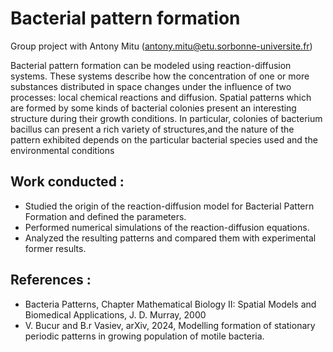 # Bacterial pattern formation
Group project with Antony Mitu (antony.mitu@etu.sorbonne-universite.fr)

Bacterial pattern formation can be modeled using reaction-diffusion systems. These systems describe how the concentration of one or more substances  distributed in space changes under the influence of two processes: local chemical reactions and diffusion.
Spatial patterns which are formed by some kinds of bacterial colonies present an interesting structure during their growth
conditions. In particular, colonies of bacterium bacillus can present a rich variety of structures,and the nature
of the pattern exhibited depends on the particular bacterial species used and the environmental conditions 


## Work conducted :
- Studied the origin of the reaction-diffusion model for Bacterial Pattern Formation and defined the parameters.
- Performed numerical simulations of the reaction-diffusion equations.
- Analyzed the resulting patterns and compared them with experimental former results.

## References :
- Bacteria Patterns, Chapter Mathematical Biology II: Spatial Models and Biomedical Applications, J. D. Murray, 2000
- V. Bucur and B.r Vasiev, arXiv, 2024, Modelling formation of stationary periodic patterns in growing population of motile bacteria.
